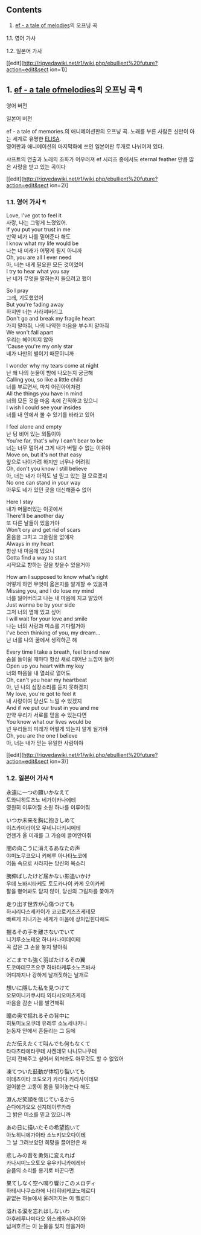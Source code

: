 ## Contents

    

1. [ef - a tale of melodies](ef%20-%20a%20fairy%20tale%20of%20the%20two..md)의 오프닝 곡 
    

1.1. 영어 가사

1.2. 일본어 가사

[[edit](http://rigvedawiki.net/r1/wiki.php/ebullient%20future?action=edit&sect
ion=1)]

## 1. [ef - a tale ofmelodies](ef%20-%20a%20fairy%20tale%20of%20the%20two..md)의 오프닝 곡 ¶

  
  

영어 버전

  
  

일본어 버전

  

ef - a tale of memories.의 애니메이션판의 오프닝 곡. 노래를 부른 사람은 신만이 아는 세계로 유명한
[ELISA](ELISA.md).  
영어판과 애니메이션의 마지막화에 쓰인 일본어판 두개로 나뉘어져 있다.

  

샤프트의 연출과 노래의 조화가 어우러져 ef 시리즈 중에서도 eternal feather 만큼 많은 사랑을 받고 있는 곡이다

  

[[edit](http://rigvedawiki.net/r1/wiki.php/ebullient%20future?action=edit&sect
ion=2)]

### 1.1. 영어 가사 ¶

Love, I've got to feel it  
사랑, 나는 그렇게 느꼈었어.  
If you put your trust in me  
만약 네가 나를 믿어준다 해도  
I know what my life would be  
나는 내 미래가 어떻게 될지 아니까  
Oh, you are all I ever need  
아, 너는 내게 필요한 모든 것이었어  
I try to hear what you say  
난 네가 무엇을 말하는지 들으려고 했어

  

So I pray  
그래, 기도했었어  
But you're fading away  
하지만 너는 사라져버리고  
Don't go and break my fragile heart  
가지 말아줘, 나의 나약한 마음을 부수지 말아줘  
We won't fall apart  
우리는 헤어지지 않아  
‘Cause you're my only star  
네가 나만의 별이기 때문이니까

  

I wonder why my tears come at night  
난 왜 나의 눈물이 밤에 나오는지 궁금해  
Calling you, so like a little child  
너를 부르면서, 마치 어린아이처럼  
All the things you have in mind  
너의 모든 것을 마음 속에 간직하고 있으니  
I wish I could see your insides  
너를 내 안에서 볼 수 있기를 바라고 있어

  

I feel alone and empty  
난 텅 비어 있는 외톨이야  
You're far, that's why I can't bear to be  
너는 너무 멀어서 그게 내가 버틸 수 없는 이유야  
Move on, but it's not that easy  
앞으로 나아가려 하지만 너무나 어려워  
Oh, don't you know I still believe  
아, 너는 내가 아직도 널 믿고 있는 걸 모르겠지  
No one can stand in your way  
아무도 네가 있던 곳을 대신해줄수 없어

  

Here I stay  
내가 머물러있는 이곳에서  
There'll be another day  
또 다른 날들이 있을거야  
Won't cry and get rid of scars  
울음을 그치고 그을림을 없애자  
Always in my heart  
항상 내 마음에 있으니  
Gotta find a way to start  
시작으로 향하는 길을 찾을수 있을거야

  

How am I supposed to know what's right  
어떻게 하면 무엇이 옳은지를 알게할 수 있을까  
Missing you, and I do lose my mind  
너를 잃어버리고 나는 내 마음에 지고 말았어  
Just wanna be by your side  
그저 너의 옆에 있고 싶어  
I will wait for your love and smile  
나는 너의 사랑과 미소를 기다릴거야  
I've been thinking of you, my dream...  
난 너를 나의 꿈에서 생각하곤 해

  

Every time I take a breath, feel brand new  
숨을 들이쉴 때마다 항상 새로 태어난 느낌이 들어  
Open up you heart with my key  
너의 마음을 내 열쇠로 열어도  
Oh, can't you hear my heartbeat  
아, 넌 나의 심장소리를 듣지 못하겠지  
My love, you're got to feel it  
내 사랑이여 당신도 느낄 수 있겠지  
And if we put our trust in you and me  
만약 우리가 서로를 믿을 수 있는다면  
You know what our lives would be  
넌 우리들의 미래가 어떻게 되는지 알게 될거야  
Oh, you are the one I believe  
아, 너는 내가 믿는 유일한 사람이야

  

[[edit](http://rigvedawiki.net/r1/wiki.php/ebullient%20future?action=edit&sect
ion=3)]

### 1.2. 일본어 가사 ¶

永遠に一つの願いかなえて  
토와니히토츠노 네가이카나에테  
영원히 이루어질 소원 하나를 이루어줘

  

いつか未来を胸に抱きしめて  
이츠카미라이오 무네니다키시메테  
언젠가 올 미래를 그 가슴에 끌어안아줘

  

闇の向こうに消えるあなたの声  
야미노무코오니 키에루 아나타노코에  
어둠 속으로 사라지는 당신의 목소리

  

腕伸ばしたけど届かない影追いかけ  
우데 노바시타케도 토도카나이 카게 오이카케  
팔을 뻗어봐도 닫지 않아, 당신의 그림자를 쫓아가

  

走り出す世界が心傷つけても  
하시리다스세카이가 코코로키즈츠케테모  
빠르게 지나가는 세계가 마음에 상처입힌다해도

  

握るその手を離さないでいて  
니기루소노테오 하나사나이데이테  
꼭 잡은 그 손을 놓지 말아줘

  

どこまでも強く羽ばたけるその翼  
도코마데모츠요쿠 하바타케루소노츠바사  
어디까지나 강하게 날개짓하는 날개로

  

想いに隱した私を見つけて  
오모이니카쿠시타 와타시오미츠케테  
마음을 감춘 나를 발견해줘

  

瞳の奥で揺れるその背中に  
히토미노오쿠데 유레루 소노세나카니  
눈동자 안에서 흔들리는 그 등에

  

ただ伝えたくて叫んでも何もなくて  
타다츠타에타쿠테 사켄데모 나니모나쿠테  
단지 전해주고 싶어서 외쳐봐도 아무것도 할 수 없었어

  

凍てついた鼓動が体切り裂いても  
이테츠이타 코도오가 카라다 키리사이테모  
얼어붙은 고동이 몸을 찢어놓는다 해도

  

澄んだ笑顔を信じているから  
슨다에가오오 신지데이루카라  
그 밝은 미소를 믿고 있으니까

  

あの日に描いたその希望抱いて  
아노히니에가이타 소노키보오다이테  
그 날 그려보았던 희망을 끌어안은 채

  

悲しみの音を勇気に変えれば  
카나시미노오토오 유우키니카에레바  
슬픔의 소리를 용기로 바꾼다면

  

果てしなく空へ鳴り響けこのメロディ  
하테시나쿠소라에 나리히비케코노메로디  
끝없는 하늘에서 울려퍼지는 이 멜로디

  

溢れる涙を忘れはしないわ  
아후레루나미다오 와스레와시나이와  
넘쳐흐르는 이 눈물을 잊지 않을거야

